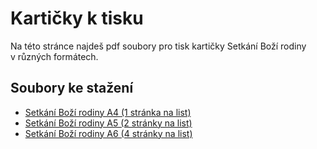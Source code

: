 # Kartičky k tisku

Na této stránce najdeš pdf soubory pro tisk kartičky Setkání Boží rodiny v různých formátech.

## Soubory ke stažení
- <a href="/pdf/bozi-rodina-a4.pdf" target="_blank">Setkání Boží rodiny A4 (1 stránka na list)</a>
- <a href="/pdf/bozi-rodina-a5-2x.pdf" target="_blank">Setkání Boží rodiny A5 (2 stránky na list)</a>
- <a href="/pdf/bozi-rodina-a6-4x.pdf" target="_blank">Setkání Boží rodiny A6 (4 stránky na list)</a>
